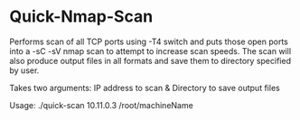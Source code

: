 # Quick-Nmap-Scan

Performs scan of all TCP ports using -T4 switch and puts those open ports into a -sC -sV nmap scan to attempt to increase scan speeds. The scan will also produce output files in all formats and save them to directory specified by user.

Takes two arguments: IP address to scan & Directory to save output files

Usage: ./quick-scan 10.11.0.3 /root/machineName
